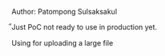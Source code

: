 Author: Patompong Sulsaksakul

๋ีJust PoC not ready to use in production yet.

Using for uploading a large file
